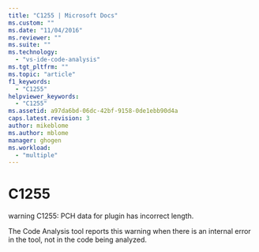 ```yaml
---
title: "C1255 | Microsoft Docs"
ms.custom: ""
ms.date: "11/04/2016"
ms.reviewer: ""
ms.suite: ""
ms.technology: 
  - "vs-ide-code-analysis"
ms.tgt_pltfrm: ""
ms.topic: "article"
f1_keywords: 
  - "C1255"
helpviewer_keywords: 
  - "C1255"
ms.assetid: a97da6bd-06dc-42bf-9158-0de1ebb90d4a
caps.latest.revision: 3
author: mikeblome
ms.author: mblome
manager: ghogen
ms.workload: 
  - "multiple"
---
```

# C1255
warning C1255: PCH data for plugin has incorrect length.  
  
 The Code Analysis tool reports this warning when there is an internal error in the tool, not in the code being analyzed.